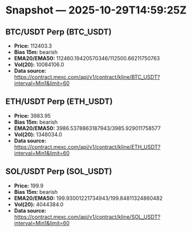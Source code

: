 # Snapshot — 2025-10-29T14:59:25Z

## BTC/USDT Perp (BTC_USDT)
- **Price:** 112403.3
- **Bias 15m:** bearish
- **EMA20/EMA50:** 112460.19420570346/112500.66211750763
- **Vol(20):** 10084106.0
- **Data source:** https://contract.mexc.com/api/v1/contract/kline/BTC_USDT?interval=Min1&limit=60

## ETH/USDT Perp (ETH_USDT)
- **Price:** 3983.95
- **Bias 15m:** bearish
- **EMA20/EMA50:** 3986.5378863187943/3985.929011758577
- **Vol(20):** 1348034.0
- **Data source:** https://contract.mexc.com/api/v1/contract/kline/ETH_USDT?interval=Min1&limit=60

## SOL/USDT Perp (SOL_USDT)
- **Price:** 199.9
- **Bias 15m:** bearish
- **EMA20/EMA50:** 199.93001221734943/199.84811324860482
- **Vol(20):** 4044384.0
- **Data source:** https://contract.mexc.com/api/v1/contract/kline/SOL_USDT?interval=Min1&limit=60
